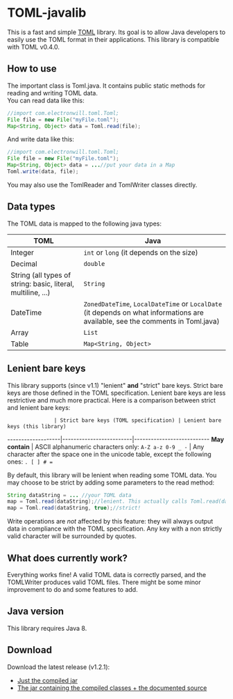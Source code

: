 # TOML-javalib
This is a fast and simple [TOML](https://github.com/toml-lang/toml) library.
Its goal is to allow Java developers to easily use the TOML format in their applications.
This library is compatible with TOML v0.4.0.

## How to use
The important class is Toml.java. It contains public static methods for reading and writing TOML data.  
You can read data like this:
```java
//import com.electronwill.toml.Toml;
File file = new File("myFile.toml");
Map<String, Object> data = Toml.read(file);
```

And write data like this:
```java
//import com.electronwill.toml.Toml;
File file = new File("myFile.toml");
Map<String, Object> data = ...//put your data in a Map
Toml.write(data, file);
```

You may also use the TomlReader and TomlWriter classes directly.

## Data types
The TOML data is mapped to the following java types:

TOML | Java
---- | ----
Integer | `int` or `long` (it depends on the size)
Decimal | `double`
String (all types of string: basic, literal, multiline, ...) | `String`
DateTime | `ZonedDateTime`, `LocalDateTime` or `LocalDate` (it depends on what informations are available, see the comments in Toml.java)
Array | `List`
Table | `Map<String, Object>`

## Lenient bare keys
This library supports (since v1.1) "lenient" **and** "strict" bare keys. Strict bare keys are those defined in the TOML specification. Lenient bare keys are less restrictive and much more practical. Here is a comparison between strict and lenient bare keys:

                   | Strict bare keys (TOML specification) | Lenient bare keys (this library)
-------------------|-------------------------|---------------------------
**May contain** | ASCII alphanumeric characters only: `A-Z a-z 0-9 _ -`   | Any character after the space one in the unicode table, except the following ones: `. [ ] # =`

By default, this library will be lenient when reading some TOML data. You may choose to be strict by adding some parameters to the read method:
```java
String dataString = ... //your TOML data
map = Toml.read(dataString);//lenient. This actually calls Toml.read(dataString, false)
map = Toml.read(dataString, true);//strict!
```
Write operations are *not* affected by this feature: they will always output data in compliance with the TOML specification. Any key with a non strictly valid character will be surrounded by quotes.

## What does currently work?
Everything works fine! A valid TOML data is correctly parsed, and the TOMLWriter produces valid TOML files. There might be some minor improvement to do and some features to add.

## Java version
This library requires Java 8.

## Download
Download the latest release (v1.2.1):  
* [Just the compiled jar](https://github.com/TheElectronWill/TOML-javalib/releases/download/v1.2.1/TOML.lib.v1.2.1.by.TheElectronWill.jar)
* [The jar containing the compiled classes + the documented source](https://github.com/TheElectronWill/TOML-javalib/releases/download/v1.2.1/TOML.lib.v1.2.1.by.TheElectronWill.source.javadoc.jar)
